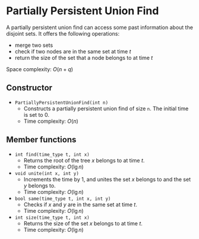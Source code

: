 # Partially Persistent Union Find

A partially persistent union find can access some past information about the disjoint sets. It offers the following operations:
- merge two sets
- check if two nodes are in the same set at time $t$
- return the size of the set that a node belongs to at time $t$

Space complexity: $O(n + q)$

## Constructor

- `PartiallyPersistentUnionFind(int n)`
    - Constructs a partially persistent union find of size `n`. The initial time is set to 0.
    - Time complexity: $O(n)$

## Member functions

- `int find(time_type t, int x)`
    - Returns the root of the tree $x$ belongs to at time $t$.
    - Time complexity: $O(\lg n)$
- `void unite(int x, int y)`
    - Increments the time by 1, and unites the set $x$ belongs to and the set $y$ belongs to.
    - Time complexity: $O(\lg n)$
- `bool same(time_type t, int x, int y)`
    - Checks if $x$ and $y$ are in the same set at time $t$.
    - Time complexity: $O(\lg n)$
- `int size(time_type t, int x)`
    - Returns the size of the set $x$ belongs to at time $t$.
    - Time complexity: $O(\lg n)$